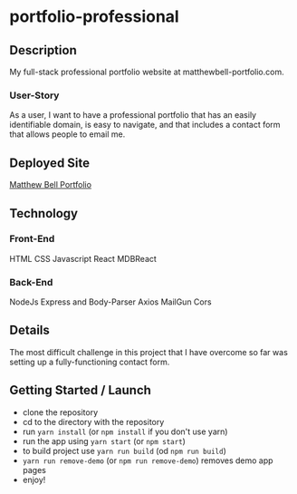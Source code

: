 # portfolio-professional

## Description

My full-stack professional portfolio website at matthewbell-portfolio.com.

### User-Story

As a user, I want to have a professional portfolio that has an easily identifiable domain, is easy to navigate, and that includes a contact form that allows people to email me.

## Deployed Site

[Matthew Bell Portfolio](https://portfolio-mattbell.herokuapp.com/ "Deployed App on Heroku")

## Technology

### Front-End

HTML
CSS
Javascript
React
MDBReact

### Back-End

NodeJs
Express and Body-Parser
Axios
MailGun
Cors

## Details

The most difficult challenge in this project that I have overcome so far was setting up a fully-functioning contact form.

## Getting Started / Launch

- clone the repository
- cd to the directory with the repository
- run `yarn install` (or `npm install` if you don't use yarn)
- run the app using `yarn start` (or `npm start`)
- to build project use `yarn run build` (od `npm run build`)
- `yarn run remove-demo` (or `npm run remove-demo`) removes demo app pages
- enjoy!
